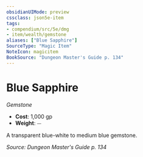 ```yaml
---
obsidianUIMode: preview
cssclass: json5e-item
tags:
- compendium/src/5e/dmg
- item/wealth/gemstone
aliases: ["Blue Sapphire"]
SourceType: "Magic Item"
NoteIcon: magicitem
BookSource: "Dungeon Master's Guide p. 134"
---
```

# Blue Sapphire
*Gemstone*  

- **Cost**: 1,000 gp
- **Weight**: ⏤

A transparent blue-white to medium blue gemstone.

*Source: Dungeon Master's Guide p. 134*